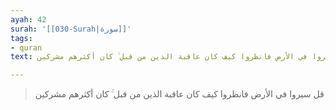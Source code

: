 ```yaml
---
ayah: 42
surah: '[[030-Surah|سورة]]'
tags:
- quran
text: قل سيروا في الأرض فانظروا كيف كان عاقبة الذين من قبل ۚ كان أكثرهم مشركين

---
```

> قل سيروا في الأرض فانظروا كيف كان عاقبة الذين من قبل ۚ كان أكثرهم مشركين
